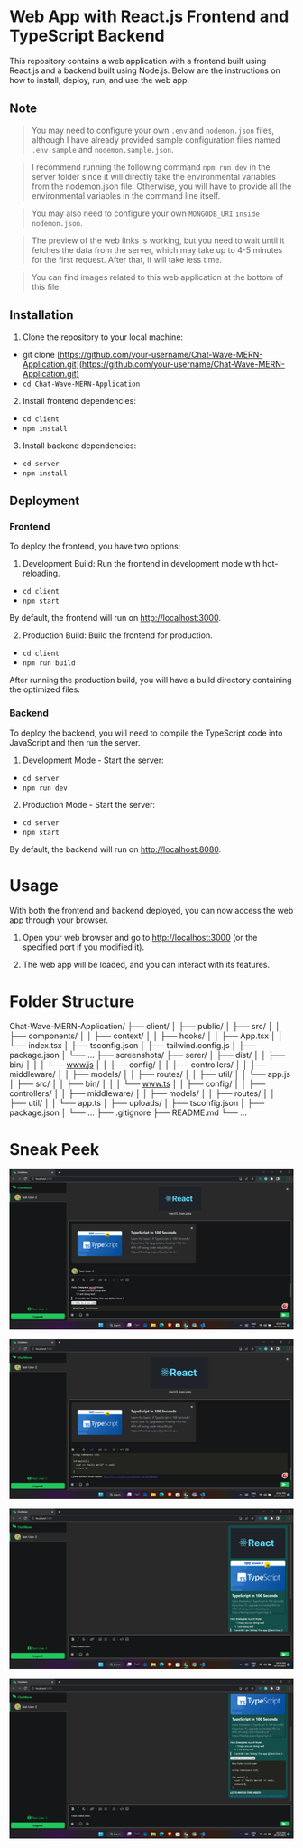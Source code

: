 # Web App with React.js Frontend and TypeScript Backend

This repository contains a web application with a frontend built using React.js and a backend built using Node.js. Below are the instructions on how to install, deploy, run, and use the web app.

## Note

> You may need to configure your own `.env` and `nodemon.json` files, although I have already provided sample configuration files named `.env.sample` and `nodemon.sample.json`.

> I recommend running the following command `npm run dev` in the server folder since it will directly take the environmental variables from the nodemon.json file. Otherwise, you will have to provide all the environmental variables in the command line itself.

> You may also need to configure your own `MONGODB_URI` `inside nodemon.json`.

> The preview of the web links is working, but you need to wait until it fetches the data from the server, which may take up to 4-5 minutes for the first request. After that, it will take less time.

> You can find images related to this web application at the bottom of this file.

## Installation

1. Clone the repository to your local machine:

* git clone [https://github.com/your-username/Chat-Wave-MERN-Application.git](https://github.com/your-username/Chat-Wave-MERN-Application.git)
* `cd Chat-Wave-MERN-Application`

2. Install frontend dependencies:

* `cd client`
* `npm install`

3. Install backend dependencies:

* `cd server`
* `npm install`

## Deployment

### Frontend

To deploy the frontend, you have two options:

1. Development Build: Run the frontend in development mode with hot-reloading.

* `cd client`
* `npm start`

By default, the frontend will run on [http://localhost:3000](http://localhost:3000).

2. Production Build: Build the frontend for production.

* `cd client`
* `npm run build`

After running the production build, you will have a build directory containing the optimized files.

### Backend

To deploy the backend, you will need to compile the TypeScript code into JavaScript and then run the server.

1. Development Mode - Start the server:

* `cd server`
* `npm run dev`

2. Production Mode - Start the server:

* `cd server`
* `npm start`

By default, the backend will run on [http://localhost:8080](http://localhost:8080).

# Usage

With both the frontend and backend deployed, you can now access the web app through your browser.

1. Open your web browser and go to [http://localhost:3000](http://localhost:3000) (or the specified port if you modified it).

2. The web app will be loaded, and you can interact with its features.

# Folder Structure

Chat-Wave-MERN-Application/
├── client/
│   ├── public/
│   ├── src/
│   │   ├── components/
│   │   ├── context/
│   │   ├── hooks/
│   │   ├── App.tsx
│   │   └── index.tsx
│   ├── tsconfig.json
│   ├── tailwind.config.js
│   ├── package.json
│   └── ...
├── screenshots/
├── serer/
│   ├── dist/
│   │   ├── bin/
│   │   │   └── www.js
│   │   ├── config/
│   │   ├── controllers/
│   │   ├── middleware/
│   │   ├── models/
│   │   ├── routes/
│   │   ├── util/
│   │   └── app.js
│   ├── src/
│   │   ├── bin/
│   │   │   └── www.ts
│   │   ├── config/
│   │   ├── controllers/
│   │   ├── middleware/
│   │   ├── models/
│   │   ├── routes/
│   │   ├── util/
│   │   └── app.ts
│   ├── uploads/
│   ├── tsconfig.json
│   ├── package.json
│   └── ...
├── .gitignore
├── README.md
└── ...

# Sneak Peek

![](screenshots/Screenshot-1.png)


![](screenshots/Screenshot-2.png)


![](screenshots/Screenshot-3.png)


![](screenshots/Screenshot-4.png)